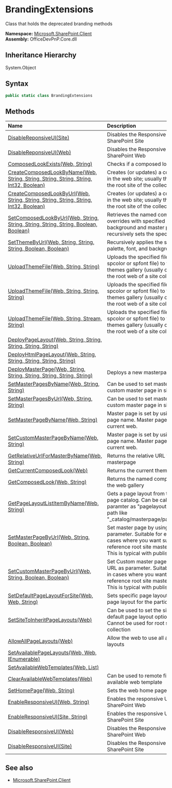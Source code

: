 # BrandingExtensions
Class that holds the deprecated branding methods  

**Namespace:** [Microsoft.SharePoint.Client](Microsoft.SharePoint.Client.md)  
**Assembly:** OfficeDevPnP.Core.dll  
## Inheritance Hierarchy
System.Object  
## Syntax
```C#
public static class BrandingExtensions
```
## Methods
|**Name**|**Description**|
|:-----|:-----|
| [DisableReponsiveUI(Site)](Microsoft.SharePoint.Client.BrandingExtensions.bb864eed.md) | Disables the Responsive UI on a Classic SharePoint Site
| [DisableReponsiveUI(Web)](Microsoft.SharePoint.Client.BrandingExtensions.74132147.md) | Disables the Responsive UI on a Classic SharePoint Web
| [ComposedLookExists(Web, String)](Microsoft.SharePoint.Client.BrandingExtensions.8b080f34.md) | Checks if a composed look exists.
| [CreateComposedLookByName(Web, String, String, String, String, String, Int32, Boolean)](Microsoft.SharePoint.Client.BrandingExtensions.740548bb.md) | Creates (or updates) a composed look in the web site; usually this is done in the root site of the collection.
| [CreateComposedLookByUrl(Web, String, String, String, String, String, Int32, Boolean)](Microsoft.SharePoint.Client.BrandingExtensions.c9d5a1a3.md) | Creates (or updates) a composed look in the web site; usually this is done in the root site of the collection.
| [SetComposedLookByUrl(Web, String, String, String, String, String, Boolean, Boolean)](Microsoft.SharePoint.Client.BrandingExtensions.cfb62650.md) | Retrieves the named composed look, overrides with specified palette, font, background and master page, and then recursively sets the specified values.
| [SetThemeByUrl(Web, String, String, String, Boolean, Boolean)](Microsoft.SharePoint.Client.BrandingExtensions.4bbb0290.md) | Recursively applies the specified palette, font, and background image.
| [UploadThemeFile(Web, String, String)](Microsoft.SharePoint.Client.BrandingExtensions.1dd5757d.md) | Uploads the specified file (usually an spcolor or spfont file) to the web site themes gallery (usually only exists in the root web of a site collection).
| [UploadThemeFile(Web, String, String, String)](Microsoft.SharePoint.Client.BrandingExtensions.80e3ffa7.md) | Uploads the specified file (usually an spcolor or spfont file) to the web site themes gallery (usually only exists in the root web of a site collection).
| [UploadThemeFile(Web, String, Stream, String)](Microsoft.SharePoint.Client.BrandingExtensions.38560132.md) | Uploads the specified file (usually an spcolor or spfont file) to the web site themes gallery (usually only exists in the root web of a site collection).
| [DeployPageLayout(Web, String, String, String, String, String)](Microsoft.SharePoint.Client.BrandingExtensions.27a51e60.md) | 
| [DeployHtmlPageLayout(Web, String, String, String, String, String)](Microsoft.SharePoint.Client.BrandingExtensions.9325730f.md) | 
| [DeployMasterPage(Web, String, String, String, String, String, String)](Microsoft.SharePoint.Client.BrandingExtensions.80e54a26.md) | Deploys a new masterpage
| [SetMasterPagesByName(Web, String, String)](Microsoft.SharePoint.Client.BrandingExtensions.ba4e10c4.md) | Can be used to set master page and custom master page in single command
| [SetMasterPagesByUrl(Web, String, String)](Microsoft.SharePoint.Client.BrandingExtensions.a5f0fb38.md) | Can be used to set master page and custom master page in single command
| [SetMasterPageByName(Web, String)](Microsoft.SharePoint.Client.BrandingExtensions.8c66b500.md) | Master page is set by using master page name. Master page is set from the current web.
| [SetCustomMasterPageByName(Web, String)](Microsoft.SharePoint.Client.BrandingExtensions.466447f0.md) | Master page is set by using master page name. Master page is set from the current web.
| [GetRelativeUrlForMasterByName(Web, String)](Microsoft.SharePoint.Client.BrandingExtensions.7326b0b4.md) | Returns the relative URL for a masterpage
| [GetCurrentComposedLook(Web)](Microsoft.SharePoint.Client.BrandingExtensions.fbddcb48.md) | Returns the current theme of a web
| [GetComposedLook(Web, String)](Microsoft.SharePoint.Client.BrandingExtensions.a330b520.md) | Returns the named composed look from the web gallery
| [GetPageLayoutListItemByName(Web, String)](Microsoft.SharePoint.Client.BrandingExtensions.96c01769.md) | Gets a page layout from the master page catalog. Can be called with paramter as "pagelayout.aspx" or as full path like "_catalog/masterpage/pagelayout.aspx"
| [SetMasterPageByUrl(Web, String, Boolean, Boolean)](Microsoft.SharePoint.Client.BrandingExtensions.7b48ca5d.md) | Set master page by using given URL as parameter. Suitable for example in cases where you want sub sites to reference root site master page gallery. This is typical with publishing sites.
| [SetCustomMasterPageByUrl(Web, String, Boolean, Boolean)](Microsoft.SharePoint.Client.BrandingExtensions.75358b14.md) | Set Custom master page by using given URL as parameter. Suitable for example in cases where you want sub sites to reference root site master page gallery. This is typical with publishing sites.
| [SetDefaultPageLayoutForSite(Web, Web, String)](Microsoft.SharePoint.Client.BrandingExtensions.243814be.md) | Sets specific page layout the default page layout for the particular site
| [SetSiteToInheritPageLayouts(Web)](Microsoft.SharePoint.Client.BrandingExtensions.e4957e9d.md) | Can be used to set the site to inherit the default page layout option from parent. Cannot be used for root site of the site collection
| [AllowAllPageLayouts(Web)](Microsoft.SharePoint.Client.BrandingExtensions.a6488d6.md) | Allow the web to use all available page layouts
| [SetAvailablePageLayouts(Web, Web, IEnumerable<String>)](Microsoft.SharePoint.Client.BrandingExtensions.dc5b39bf.md) | 
| [SetAvailableWebTemplates(Web, List<WebTemplateEntity>)](Microsoft.SharePoint.Client.BrandingExtensions.99c4bf57.md) | 
| [ClearAvailableWebTemplates(Web)](Microsoft.SharePoint.Client.BrandingExtensions.51affb5f.md) | Can be used to remote filters from the available web template
| [SetHomePage(Web, String)](Microsoft.SharePoint.Client.BrandingExtensions.faac5aeb.md) | Sets the web home page
| [EnableResponsiveUI(Web, String)](Microsoft.SharePoint.Client.BrandingExtensions.e725b3ed.md) | Enables the responsive UI of a classic SharePoint Web
| [EnableResponsiveUI(Site, String)](Microsoft.SharePoint.Client.BrandingExtensions.3ce3c068.md) | Enables the responsive UI of a classic SharePoint Site
| [DisableResponsiveUI(Web)](Microsoft.SharePoint.Client.BrandingExtensions.19801284.md) | Disables the Responsive UI on a Classic SharePoint Web
| [DisableResponsiveUI(Site)](Microsoft.SharePoint.Client.BrandingExtensions.64f93e6e.md) | Disables the Responsive UI on a Classic SharePoint Site
## See also
- [Microsoft.SharePoint.Client](Microsoft.SharePoint.Client.md)
